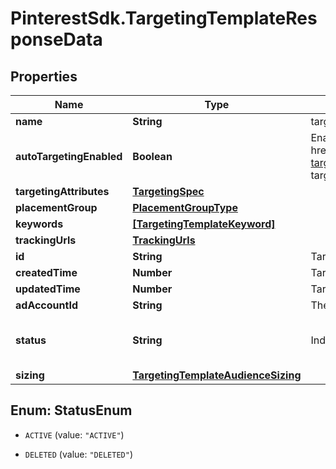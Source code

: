 # PinterestSdk.TargetingTemplateResponseData

## Properties

Name | Type | Description | Notes
------------ | ------------- | ------------- | -------------
**name** | **String** | targeting template name | [optional] 
**autoTargetingEnabled** | **Boolean** | Enable auto-targeting for ad group. Also known as &lt;a href&#x3D;\&quot;https://help.pinterest.com/en/business/article/expanded-targeting\&quot; target&#x3D;\&quot;_blank\&quot;&gt;\&quot;expanded targeting\&quot;&lt;/a&gt;. | [optional] [default to true]
**targetingAttributes** | [**TargetingSpec**](TargetingSpec.md) |  | [optional] 
**placementGroup** | [**PlacementGroupType**](PlacementGroupType.md) |  | [optional] 
**keywords** | [**[TargetingTemplateKeyword]**](TargetingTemplateKeyword.md) |  | [optional] 
**trackingUrls** | [**TrackingUrls**](TrackingUrls.md) |  | [optional] 
**id** | **String** | Targeting template ID. | [optional] 
**createdTime** | **Number** | Targeting template created time. Unix timestamp in seconds. | [optional] 
**updatedTime** | **Number** | Targeting template updated time.Unix timestamp in seconds. | [optional] 
**adAccountId** | **String** | The ID of the advertiser that this targeting template belongs to. | [optional] 
**status** | **String** | Indicate targeting template is active or Deleted | [optional] [default to &#39;ACTIVE&#39;]
**sizing** | [**TargetingTemplateAudienceSizing**](TargetingTemplateAudienceSizing.md) |  | [optional] 



## Enum: StatusEnum


* `ACTIVE` (value: `"ACTIVE"`)

* `DELETED` (value: `"DELETED"`)




